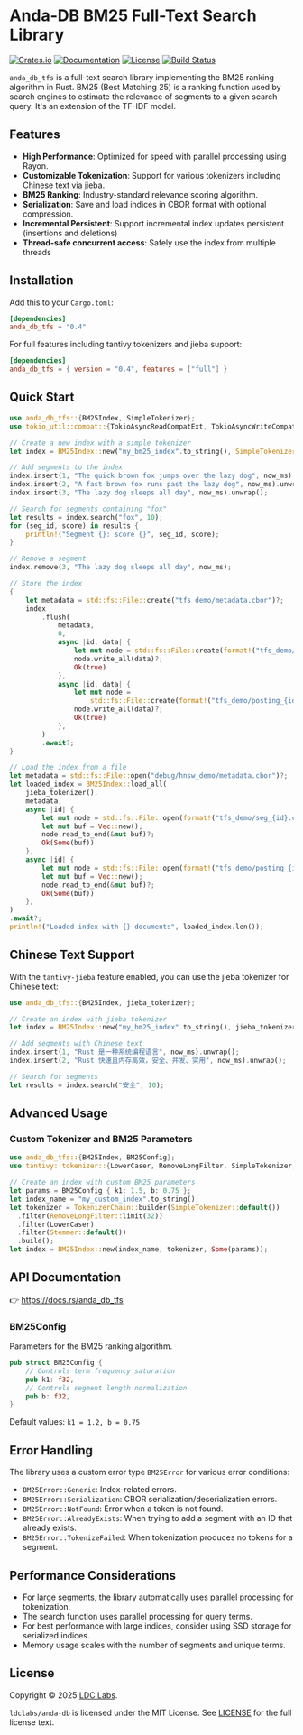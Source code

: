 # Anda-DB BM25 Full-Text Search Library

[![Crates.io](https://img.shields.io/crates/v/anda_db_tfs)](https://crates.io/crates/anda_db_tfs)
[![Documentation](https://docs.rs/anda_db_tfs/badge.svg)](https://docs.rs/anda_db_tfs)
[![License](https://img.shields.io/badge/license-MIT-blue.svg)](LICENSE)
[![Build Status](https://github.com/ldclabs/anda-db/actions/workflows/test.yml/badge.svg)](https://github.com/ldclabs/anda-db/actions)

`anda_db_tfs` is a full-text search library implementing the BM25 ranking algorithm in Rust. BM25 (Best Matching 25) is a ranking function used by search engines to estimate the relevance of segments to a given search query. It's an extension of the TF-IDF model.

## Features

- **High Performance**: Optimized for speed with parallel processing using Rayon.
- **Customizable Tokenization**: Support for various tokenizers including Chinese text via jieba.
- **BM25 Ranking**: Industry-standard relevance scoring algorithm.
- **Serialization**: Save and load indices in CBOR format with optional compression.
- **Incremental Persistent**: Support incremental index updates persistent (insertions and deletions)
- **Thread-safe concurrent access**: Safely use the index from multiple threads

## Installation

Add this to your `Cargo.toml`:

```toml
[dependencies]
anda_db_tfs = "0.4"
```

For full features including tantivy tokenizers and jieba support:

```toml
[dependencies]
anda_db_tfs = { version = "0.4", features = ["full"] }
```

## Quick Start

```rust
use anda_db_tfs::{BM25Index, SimpleTokenizer};
use tokio_util::compat::{TokioAsyncReadCompatExt, TokioAsyncWriteCompatExt};

// Create a new index with a simple tokenizer
let index = BM25Index::new("my_bm25_index".to_string(), SimpleTokenizer::default(), None);

// Add segments to the index
index.insert(1, "The quick brown fox jumps over the lazy dog", now_ms).unwrap();
index.insert(2, "A fast brown fox runs past the lazy dog", now_ms).unwrap();
index.insert(3, "The lazy dog sleeps all day", now_ms).unwrap();

// Search for segments containing "fox"
let results = index.search("fox", 10);
for (seg_id, score) in results {
    println!("Segment {}: score {}", seg_id, score);
}

// Remove a segment
index.remove(3, "The lazy dog sleeps all day", now_ms);

// Store the index
{
    let metadata = std::fs::File::create("tfs_demo/metadata.cbor")?;
    index
        .flush(
            metadata,
            0,
            async |id, data| {
                let mut node = std::fs::File::create(format!("tfs_demo/seg_{id}.cbor"))?;
                node.write_all(data)?;
                Ok(true)
            },
            async |id, data| {
                let mut node =
                    std::fs::File::create(format!("tfs_demo/posting_{id}.cbor"))?;
                node.write_all(data)?;
                Ok(true)
            },
        )
        .await?;
}

// Load the index from a file
let metadata = std::fs::File::open("debug/hnsw_demo/metadata.cbor")?;
let loaded_index = BM25Index::load_all(
    jieba_tokenizer(),
    metadata,
    async |id| {
        let mut node = std::fs::File::open(format!("tfs_demo/seg_{id}.cbor"))?;
        let mut buf = Vec::new();
        node.read_to_end(&mut buf)?;
        Ok(Some(buf))
    },
    async |id| {
        let mut node = std::fs::File::open(format!("tfs_demo/posting_{id}.cbor"))?;
        let mut buf = Vec::new();
        node.read_to_end(&mut buf)?;
        Ok(Some(buf))
    },
)
.await?;
println!("Loaded index with {} documents", loaded_index.len());
```

## Chinese Text Support

With the `tantivy-jieba` feature enabled, you can use the jieba tokenizer for Chinese text:

```rust
use anda_db_tfs::{BM25Index, jieba_tokenizer};

// Create an index with jieba tokenizer
let index = BM25Index::new("my_bm25_index".to_string(), jieba_tokenizer(), None);

// Add segments with Chinese text
index.insert(1, "Rust 是一种系统编程语言", now_ms).unwrap();
index.insert(2, "Rust 快速且内存高效，安全、并发、实用", now_ms).unwrap();

// Search for segments
let results = index.search("安全", 10);
```

## Advanced Usage

### Custom Tokenizer and BM25 Parameters

```rust
use anda_db_tfs::{BM25Index, BM25Config};
use tantivy::tokenizer::{LowerCaser, RemoveLongFilter, SimpleTokenizer, Stemmer};

// Create an index with custom BM25 parameters
let params = BM25Config { k1: 1.5, b: 0.75 };
let index_name = "my_custom_index".to_string();
let tokenizer = TokenizerChain::builder(SimpleTokenizer::default())
  .filter(RemoveLongFilter::limit(32))
  .filter(LowerCaser)
  .filter(Stemmer::default())
  .build();
let index = BM25Index::new(index_name, tokenizer, Some(params));
```

## API Documentation

👉 https://docs.rs/anda_db_tfs

### BM25Config

Parameters for the BM25 ranking algorithm.

```rust
pub struct BM25Config {
    // Controls term frequency saturation
    pub k1: f32,
    // Controls segment length normalization
    pub b: f32,
}
```

Default values: `k1 = 1.2, b = 0.75`

## Error Handling

The library uses a custom error type `BM25Error` for various error conditions:

- `BM25Error::Generic`: Index-related errors.
- `BM25Error::Serialization`: CBOR serialization/deserialization errors.
- `BM25Error::NotFound`: Error when a token is not found.
- `BM25Error::AlreadyExists`: When trying to add a segment with an ID that already exists.
- `BM25Error::TokenizeFailed`: When tokenization produces no tokens for a segment.

## Performance Considerations

- For large segments, the library automatically uses parallel processing for tokenization.
- The search function uses parallel processing for query terms.
- For best performance with large indices, consider using SSD storage for serialized indices.
- Memory usage scales with the number of segments and unique terms.

## License
Copyright © 2025 [LDC Labs](https://github.com/ldclabs).

`ldclabs/anda-db` is licensed under the MIT License. See [LICENSE](../../LICENSE) for the full license text.